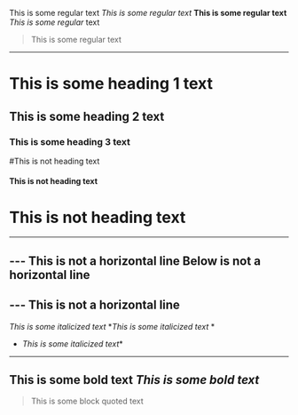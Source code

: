 This is some regular text
 *This is some regular text*
 **This is some regular text**
*This is some regular* text
>This is some regular text
---
# This is some heading 1 text
## This is some heading 2 text
### This is some heading 3 text
#This is not heading text
#### This is not heading text
 # This is not heading text
---  
--- This is not a horizontal line
Below is not a horizontal line
 ---
 --- This is not a horizontal line
---   
*This is some italicized text*
**This is some italicized text* *
* *This is some italicized text**
---
**This is some bold text**
***This is some bold text***
---
> This is some block quoted text